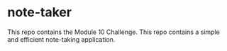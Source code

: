 # note-taker
This repo contains the Module 10 Challenge. This repo contains a simple and efficient note-taking application.
